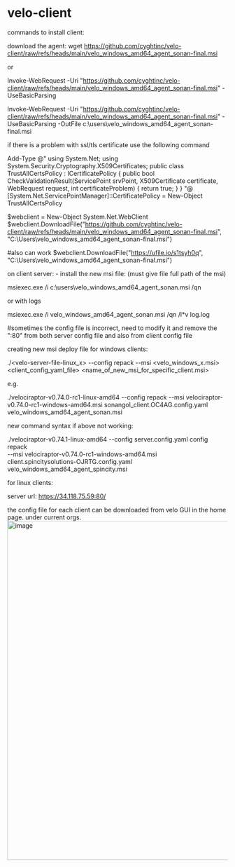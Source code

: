 # velo-client

commands to install client:

download the agent:
wget https://github.com/cyghtinc/velo-client/raw/refs/heads/main/velo_windows_amd64_agent_sonan-final.msi

or 

Invoke-WebRequest -Uri "https://github.com/cyghtinc/velo-client/raw/refs/heads/main/velo_windows_amd64_agent_sonan-final.msi" -UseBasicParsing

Invoke-WebRequest -Uri "https://github.com/cyghtinc/velo-client/raw/refs/heads/main/velo_windows_amd64_agent_sonan-final.msi" -UseBasicParsing -OutFile c:\users\velo_windows_amd64_agent_sonan-final.msi

if there is a problem with ssl/tls certificate
use the following command

Add-Type @"
using System.Net;
using System.Security.Cryptography.X509Certificates;
public class TrustAllCertsPolicy : ICertificatePolicy {
    public bool CheckValidationResult(ServicePoint srvPoint, X509Certificate certificate, WebRequest request, int certificateProblem) {
        return true;
    }
}
"@
[System.Net.ServicePointManager]::CertificatePolicy = New-Object TrustAllCertsPolicy



$webclient = New-Object System.Net.WebClient
$webclient.DownloadFile("https://github.com/cyghtinc/velo-client/raw/refs/heads/main/velo_windows_amd64_agent_sonan-final.msi", "C:\Users\velo_windows_amd64_agent_sonan-final.msi")


#also can work
$webclient.DownloadFile("https://ufile.io/s1tsyh0q", "C:\Users\velo_windows_amd64_agent_sonan-final.msi")




on client server: - install the new msi file: (must give file full path of the msi)

msiexec.exe /i c:\users\velo_windows_amd64_agent_sonan.msi /qn

or with logs

msiexec.exe /i velo_windows_amd64_agent_sonan.msi /qn /l*v log.log

#sometimes the config file is incorrect, need to modify it and remove the ":80" from both server config file
and also from client config file





creating new msi deploy file for windows clients:

./<velo-server-file-linux_x> --config repack --msi <velo_windows_x.msi> <client_config_yaml_file> <name_of_new_msi_for_specific_client.msi>

e.g.

./velociraptor-v0.74.0-rc1-linux-amd64 --config repack --msi velociraptor-v0.74.0-rc1-windows-amd64.msi sonangol_client.OC4AG.config.yaml velo_windows_amd64_agent_sonan.msi

new command syntax if above not working:

./velociraptor-v0.74.1-linux-amd64 --config server.config.yaml config repack \
  --msi velociraptor-v0.74.0-rc1-windows-amd64.msi \
  client.spincitysolutions-OJRTG.config.yaml \
  velo_windows_amd64_agent_spincity.msi


for linux clients:


server url:
https://34.118.75.59:80/


the config file for each client can be downloaded from velo GUI in the home page.
under current orgs.
<img width="1670" height="774" alt="image" src="https://github.com/user-attachments/assets/9dd8edff-e9bc-4370-8302-6aa366cda917" />
